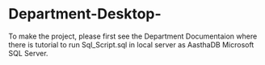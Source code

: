 # Department-Desktop-

To make the project, please first see the Department Documentaion where there is tutorial to run Sql_Script.sql in local server as AasthaDB Microsoft SQL Server.
